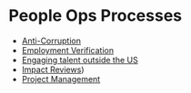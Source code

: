# People Ops Processes

- [Anti-Corruption](anti-corruption.md)
- [Employment Verification](employment_verification.md)
- [Engaging talent outside the US](how-we-engage-talent-outside-the-us/index.md)
- [Impact Reviews](impact-reviews.md))
- [Project Management](people-ops-project-management.md)